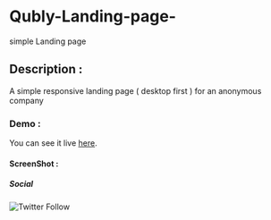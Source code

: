 # Qubly-Landing-page-
simple Landing page

## Description :
A simple responsive landing page ( desktop first ) for an anonymous company 

### Demo :
You can see it live [here]().

#### ScreenShot : 


##### Social
![Twitter Follow](https://img.shields.io/twitter/follow/y_ahanafy90?style=social)
